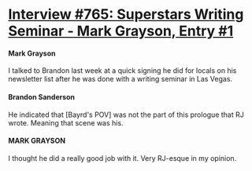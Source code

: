 # [Interview #765: Superstars Writing Seminar - Mark Grayson, Entry #1](https://www.theoryland.com/intvmain.php?i=765#1)

#### Mark Grayson

I talked to Brandon last week at a quick signing he did for locals on his newsletter list after he was done with a writing seminar in Las Vegas.

#### Brandon Sanderson

He indicated that [Bayrd's POV] was not the part of this prologue that RJ wrote. Meaning that scene was his.

#### MARK GRAYSON

I thought he did a really good job with it. Very RJ-esque in my opinion.

